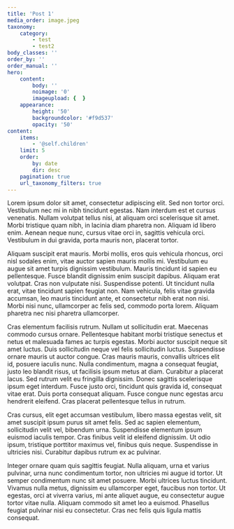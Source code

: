```yaml
---
title: 'Post 1'
media_order: image.jpeg
taxonomy:
    category:
        - test
        - test2
body_classes: ''
order_by: ''
order_manual: ''
hero:
    content:
        body: ''
        noimage: '0'
        imageupload: {  }
    appearance:
        height: '50'
        backgroundcolor: '#f9d537'
        opacity: '50'
content:
    items:
        - '@self.children'
    limit: 5
    order:
        by: date
        dir: desc
    pagination: true
    url_taxonomy_filters: true
---
```


Lorem ipsum dolor sit amet, consectetur adipiscing elit. Sed non tortor orci. Vestibulum nec mi in nibh tincidunt egestas. Nam interdum est et cursus venenatis. Nullam volutpat tellus nisi, at aliquam orci scelerisque sit amet. Morbi tristique quam nibh, in lacinia diam pharetra non. Aliquam id libero enim. Aenean neque nunc, cursus vitae orci in, sagittis vehicula orci. Vestibulum in dui gravida, porta mauris non, placerat tortor.

Aliquam suscipit erat mauris. Morbi mollis, eros quis vehicula rhoncus, orci nisl sodales enim, vitae auctor sapien mauris mollis mi. Vestibulum eu augue sit amet turpis dignissim vestibulum. Mauris tincidunt id sapien eu pellentesque. Fusce blandit dignissim enim suscipit dapibus. Aliquam erat volutpat. Cras non vulputate nisi. Suspendisse potenti. Ut tincidunt nulla erat, vitae tincidunt sapien feugiat non. Nam vehicula, felis vitae gravida accumsan, leo mauris tincidunt ante, et consectetur nibh erat non nisi. Morbi nisi nunc, ullamcorper ac felis sed, commodo porta lorem. Aliquam pharetra nec nisi pharetra ullamcorper.

Cras elementum facilisis rutrum. Nullam ut sollicitudin erat. Maecenas commodo cursus ornare. Pellentesque habitant morbi tristique senectus et netus et malesuada fames ac turpis egestas. Morbi auctor suscipit neque sit amet luctus. Duis sollicitudin neque vel felis sollicitudin luctus. Suspendisse ornare mauris ut auctor congue. Cras mauris mauris, convallis ultrices elit id, posuere iaculis nunc. Nulla condimentum, magna a consequat feugiat, justo leo blandit risus, ut facilisis ipsum metus at diam. Curabitur a placerat lacus. Sed rutrum velit eu fringilla dignissim. Donec sagittis scelerisque ipsum eget interdum. Fusce justo orci, tincidunt quis gravida id, consequat vitae erat. Duis porta consequat aliquam. Fusce congue nunc egestas arcu hendrerit eleifend. Cras placerat pellentesque tellus in rutrum.

Cras cursus, elit eget accumsan vestibulum, libero massa egestas velit, sit amet suscipit ipsum purus sit amet felis. Sed ac sapien elementum, sollicitudin velit vel, bibendum urna. Suspendisse elementum ipsum euismod iaculis tempor. Cras finibus velit id eleifend dignissim. Ut odio ipsum, tristique porttitor maximus vel, finibus quis neque. Suspendisse in ultricies nisi. Curabitur dapibus rutrum ex ac pulvinar.

Integer ornare quam quis sagittis feugiat. Nulla aliquam, urna et varius pulvinar, urna nunc condimentum tortor, non ultricies mi augue id tortor. Ut semper condimentum nunc sit amet posuere. Morbi ultrices luctus tincidunt. Vivamus nulla metus, dignissim eu ullamcorper eget, faucibus non tortor. Ut egestas, orci at viverra varius, mi ante aliquet augue, eu consectetur augue tortor vitae nulla. Aliquam commodo sit amet leo a euismod. Phasellus feugiat pulvinar nisi eu consectetur. Cras nec felis quis ligula mattis consequat.